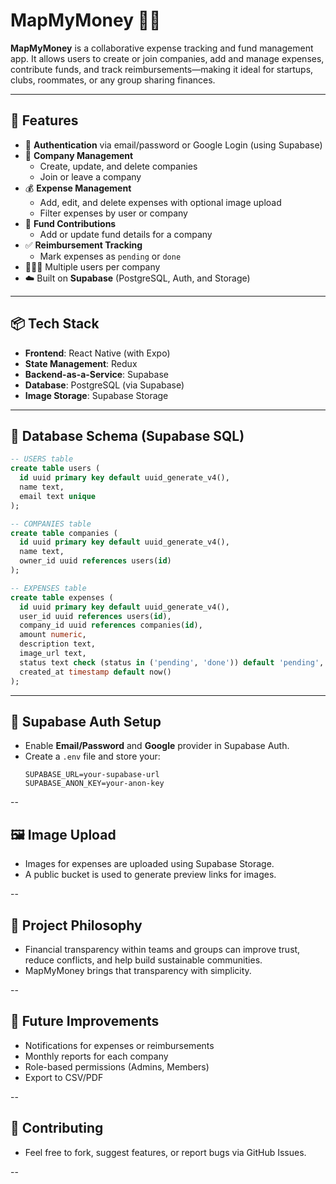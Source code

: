 # MapMyMoney 🧾💸

**MapMyMoney** is a collaborative expense tracking and fund management app. It allows users to create or join companies, add and manage expenses, contribute funds, and track reimbursements—making it ideal for startups, clubs, roommates, or any group sharing finances.

---

## 🚀 Features

- 🔐 **Authentication** via email/password or Google Login (using Supabase)
- 🏢 **Company Management**
  - Create, update, and delete companies
  - Join or leave a company
- 💰 **Expense Management**
  - Add, edit, and delete expenses with optional image upload
  - Filter expenses by user or company
- 🧾 **Fund Contributions**
  - Add or update fund details for a company
- ✅ **Reimbursement Tracking**
  - Mark expenses as `pending` or `done`
- 🧑‍🤝‍🧑 Multiple users per company
- ☁️ Built on **Supabase** (PostgreSQL, Auth, and Storage)

---

## 📦 Tech Stack

- **Frontend**: React Native (with Expo)
- **State Management**: Redux
- **Backend-as-a-Service**: Supabase
- **Database**: PostgreSQL (via Supabase)
- **Image Storage**: Supabase Storage

---

## 🧾 Database Schema (Supabase SQL)

```sql
-- USERS table
create table users (
  id uuid primary key default uuid_generate_v4(),
  name text,
  email text unique
);

-- COMPANIES table
create table companies (
  id uuid primary key default uuid_generate_v4(),
  name text,
  owner_id uuid references users(id)
);

-- EXPENSES table
create table expenses (
  id uuid primary key default uuid_generate_v4(),
  user_id uuid references users(id),
  company_id uuid references companies(id),
  amount numeric,
  description text,
  image_url text,
  status text check (status in ('pending', 'done')) default 'pending',
  created_at timestamp default now()
);
```

---

## 🔐 Supabase Auth Setup

- Enable **Email/Password** and **Google** provider in Supabase Auth.
- Create a `.env` file and store your:
  ```env
  SUPABASE_URL=your-supabase-url
  SUPABASE_ANON_KEY=your-anon-key

--

## 🖼️ Image Upload
- Images for expenses are uploaded using Supabase Storage.
- A public bucket is used to generate preview links for images.

--

## 🧠 Project Philosophy
- Financial transparency within teams and groups can improve trust, reduce conflicts, and help build sustainable communities.
- MapMyMoney brings that transparency with simplicity.

--

## 🧪 Future Improvements
- Notifications for expenses or reimbursements
- Monthly reports for each company
- Role-based permissions (Admins, Members)
- Export to CSV/PDF

--

## 🤝 Contributing
- Feel free to fork, suggest features, or report bugs via GitHub Issues.

--
